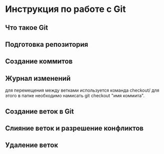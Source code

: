 # Инструкция по работе с Git

## Что такое Git

## Подготовка репозитория

## Создание коммитов

## Журнал изменений
для перемещения между ветками используется команда checkout/ для этого в папке необходимо намисать git checkout "имя коммита".

## Создание веток в Git

## Слияние веток и разрешение конфликтов

## Удаление веток